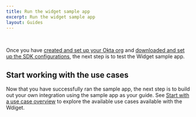 ```yaml
---
title: Run the widget sample app
excerpt: Run the widget sample app
layout: Guides
---
```


<div class="oie-embedded-sdk">

<ApiLifecycle access="ie" /><br>

<StackSelector class="cleaner-selector"/>


Once you have
[created and set up your Okta org](/docs/guides/oie-embedded-common-org-setup/aspnet/main/)
and
[downloaded and set up the SDK configurations](/docs/guides/oie-embedded-common-download-setup-app/aspnet/main/), the next step is to test the Widget sample app.

<StackSelector snippet="testapp" noSelector />

## Start working with the use cases

Now that you have successfully ran the sample app, the next step is to build out your
own integration using the sample app as your guide. See
[Start with a use case overview](/docs/guides/oie-embedded-widget-use-cases/aspnet/oie-embedded-widget-use-case-overview/) to explore the available use cases available with
the Wdiget.

</div>
